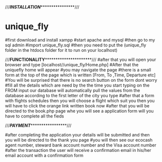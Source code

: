 
///***********************INSTALLATION***************************************///
# unique_fly
#first download and install xampp
#start apache and mysql
#then go to my sql admin 
#import unique_fly.sql
#then you need to put the (unique_fly folder in the htdocs folder for it to run on your localhost)



///**************************FUNCTIONALITY************************************************///
#after that you will open your browser and type [localhost//unique_fly/Home.php]
#After that the uniquefly home will appear 
#you may navigate the page
#there is a small form at the top of the page which is written [From, To ,Time, Departure etc]
#You will be surprised that there is no search button on the form dont worry
#fill all the details which are need by the the time you start typing on the FROM  input our database will automatically pull the values from the database according to the first letter of the city you type
#after that a form with flights schedules then you will choose a flight which suit you then you will have to click the orange link written book now
#after that you will be directed to the book.php page whe you will see a application form will you have to complete all the fieds


///*****************************PAYMENT**********************************************///


#after completing the application your details will be submitted and then you will be directed to the thank you page 
#you will then see our ecocash agent number, steward bank account number and the Visa account number
#after the transaction the user will receive a confirmation email in his/her email account with a confirmation form 
